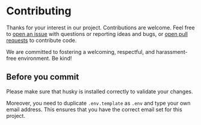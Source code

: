 # Contributing

Thanks for your interest in our project. Contributions are welcome. Feel free to [open an issue](https://github.com/db-ui/sketch-color-import/issues/new) with questions or reporting ideas and bugs, or [open pull requests](https://github.com/db-ui/sketch-color-import/compare) to contribute code.

We are committed to fostering a welcoming, respectful, and harassment-free environment. Be kind!

## Before you commit

Please make sure that husky is installed correctly to validate your changes.

Moreover, you need to duplicate `.env.template` as `.env` and type your own email address. This ensures that you have the correct email set for this project.
